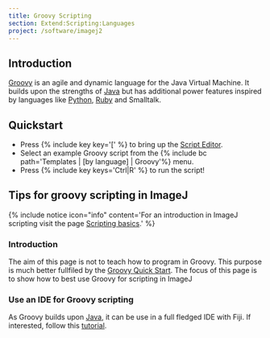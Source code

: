 ```yaml
---
title: Groovy Scripting
section: Extend:Scripting:Languages
project: /software/imagej2
---
```


## Introduction

[Groovy](http://groovy-lang.org/) is an agile and dynamic language for the Java Virtual Machine. It builds upon the strengths of [Java](/develop/plugins) but has additional power features inspired by languages like [Python](/scripting/python), [Ruby](/scripting/jruby) and Smalltalk.

## Quickstart

-   Press {% include key key='[' %} to bring up the [Script Editor](/scripting/script-editor).
-   Select an example Groovy script from the {% include bc path='Templates | [by language] | Groovy'%} menu.
-   Press {% include key keys='Ctrl|R' %} to run the script!

## Tips for groovy scripting in ImageJ

{% include notice icon="info" content='For an introduction in ImageJ scripting visit the page [Scripting basics](/scripting/basics).' %}

### Introduction

The aim of this page is not to teach how to program in Groovy. This purpose is much better fullfiled by the [Groovy Quick Start](http://groovy-lang.org/documentation.html#gettingstarted). The focus of this page is to show how to best use Groovy for scripting in ImageJ

### Use an IDE for Groovy scripting

As Groovy builds upon [Java](/develop/plugins), it can be use in a full fledged IDE with Fiji. If interested, follow this [tutorial](/scripting/groovy/ides).

